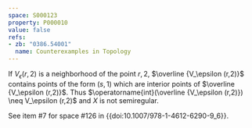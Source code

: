 ```yaml
---
space: S000123
property: P000010
value: false
refs:
- zb: "0386.54001"
  name: Counterexamples in Topology
---
```


If $V_\epsilon(r,2)$ is a neighborhood of the point $r,2$, $\overline {V_\epsilon (r,2)}$ contains points of the form $(s,1)$ which are interior points of $\overline {V_\epsilon (r,2)}$. Thus $\operatorname{int}(\overline {V_\epsilon (r,2)}) \neq V_\epsilon (r,2)$ and $X$ is not semiregular.

See item #7 for space #126 in {{doi:10.1007/978-1-4612-6290-9_6}}.
